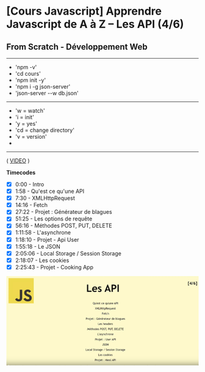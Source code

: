 # [Cours Javascript] Apprendre Javascript de A à Z – Les API (4/6)

## From Scratch - Développement Web

---------------------------------------------------------

- 'npm -v'
- 'cd cours'
- 'npm init -y'
- 'npm i -g json-server'
- 'json-server --w db.json'

---------------------------------------------------------

- 'w = watch'
- 'i = init'
- 'y = yes'
- 'cd = change directory'
- 'v = version'
- 
---------------------------------------------------------


( [VIDEO](https://youtu.be/Xm9i87uliU8) )

**Timecodes**

- [x] 0:00 - Intro
- [x] 1:58 - Qu'est ce qu'une API
- [x] 7:30 - XMLHttpRequest
- [x] 14:16 - Fetch
- [x] 27:22 - Projet : Générateur de blagues
- [x] 51:25 - Les options de requête
- [x] 56:16 - Méthodes POST, PUT, DELETE
- [x] 1:11:58 - L'asynchrone
- [x] 1:18:10 - Projet - Api User
- [x] 1:55:18 - Le JSON
- [x] 2:05:06 - Local Storage / Session Storage
- [x] 2:18:07 - Les cookies
- [x] 2:25:43 - Projet - Cooking App

![Logo](./logo.png)
